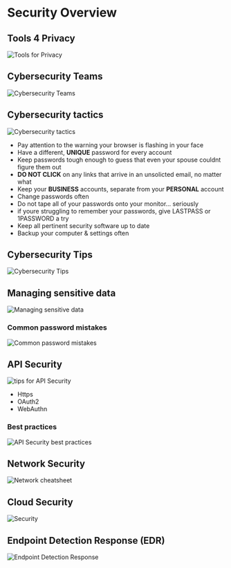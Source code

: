 # Security Overview

## Tools 4 Privacy

![Tools for Privacy](https://i.pinimg.com/564x/61/ce/e6/61cee6b356c9d301334060d94df94dd9.jpg)

## Cybersecurity Teams

![Cybersecurity Teams](https://i.pinimg.com/originals/40/e8/f0/40e8f08dd4c97cd15f46b56fd04f824e.jpg)


## Cybersecurity tactics

![Cybersecurity tactics](https://i.pinimg.com/originals/4e/2e/15/4e2e15f5ae98e9233ffcf0643b481e0c.jpg)
- Pay attention to the warning your browser is flashing in your face
- Have a different, **UNIQUE** password for every account
- Keep passwords tough enough to guess that even your spouse couldnt figure them out
- **DO NOT CLICK** on any links that arrive in an unsolicted email, no matter what
- Keep your **BUSINESS** accounts, separate from your **PERSONAL** account
- Change passwords often
- Do not tape all of your passwords onto your monitor... seriously
- if youre struggling to remember your passwords, give LASTPASS or 1PASSWORD a try
- Keep all pertinent security software up to date
- Backup your computer & settings often

## Cybersecurity Tips

![Cybersecurity Tips](https://i.pinimg.com/564x/2d/5c/d3/2d5cd30c08738f48cd3dbb4f73c72253.jpg)

## Managing sensitive data

![Managing sensitive data](https://i.pinimg.com/originals/35/4f/59/354f5939e12e98b63a2336dbcbce7dfc.jpg)

### Common password mistakes

![Common password mistakes](https://i.pinimg.com/564x/ca/60/8d/ca608de601e223a34e3b72b89abeb401.jpg)

## API Security

![tips for API Security](https://i.pinimg.com/originals/75/a1/51/75a15159883faffc4c46d229837ef40b.png)
- Https 
- OAuth2
- WebAuthn

### Best practices
![API Security best practices](https://i.pinimg.com/originals/ae/16/d3/ae16d3c804c4d1e8f034ad659d208b45.jpg)

## Network Security 

![Network cheatsheet](https://i.pinimg.com/564x/50/b3/32/50b3328372a1b9e448c88546b29e8a95.jpg)

## Cloud Security 

![Security](https://i.pinimg.com/originals/10/3c/bd/103cbdaffe08c9786dc15925b7558bfd.gif)


## Endpoint Detection Response (EDR)

![Endpoint Detection Response](https://i.pinimg.com/originals/47/1a/d0/471ad0a8a6d419633cfa67345231d224.jpg)